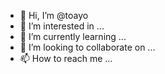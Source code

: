 - 👋 Hi, I’m @toayo
- 👀 I’m interested in ...
- 🌱 I’m currently learning ...
- 💞️ I’m looking to collaborate on ...
- 📫 How to reach me ...

<!---
toayo/toayo is a ✨ special ✨ repository because its `README.md` (this file) appears on your GitHub profile.
You can click the Preview link to take a look at your changes.
--->
